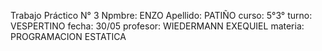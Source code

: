 Trabajo Práctico N° 3
Npmbre: ENZO
Apellido: PATIÑO
curso: 5°3°
turno: VESPERTINO
fecha: 30/05
profesor: WIEDERMANN EXEQUIEL
materia: PROGRAMACION ESTATICA
